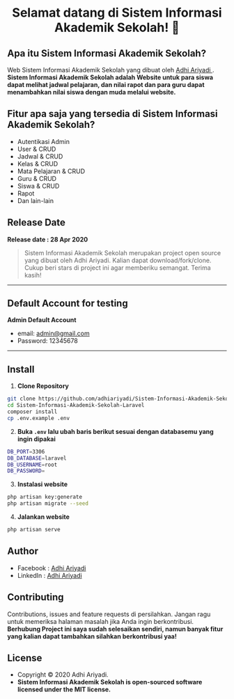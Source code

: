 <h1 align="center">Selamat datang di Sistem Informasi Akademik Sekolah! 👋</h1>

## Apa itu Sistem Informasi Akademik Sekolah?

Web Sistem Informasi Akademik Sekolah yang dibuat oleh <a href="https://github.com/adhiariyadi"> Adhi Ariyadi </a>. **Sistem Informasi Akademik Sekolah adalah Website untuk para siswa dapat melihat jadwal pelajaran, dan nilai rapot dan para guru dapat menambahkan nilai siswa dengan muda melalui website.**

## Fitur apa saja yang tersedia di Sistem Informasi Akademik Sekolah?

- Autentikasi Admin
- User & CRUD
- Jadwal & CRUD
- Kelas & CRUD
- Mata Pelajaran & CRUD
- Guru & CRUD
- Siswa & CRUD
- Rapot
- Dan lain-lain

## Release Date

**Release date : 28 Apr 2020**

> Sistem Informasi Akademik Sekolah merupakan project open source yang dibuat oleh Adhi Ariyadi. Kalian dapat download/fork/clone. Cukup beri stars di project ini agar memberiku semangat. Terima kasih!

---

## Default Account for testing

**Admin Default Account**

- email: admin@gmail.com
- Password: 12345678

---

## Install

1. **Clone Repository**

```bash
git clone https://github.com/adhiariyadi/Sistem-Informasi-Akademik-Sekolah-Laravel.git
cd Sistem-Informasi-Akademik-Sekolah-Laravel
composer install
cp .env.example .env
```

2. **Buka `.env` lalu ubah baris berikut sesuai dengan databasemu yang ingin dipakai**

```bash
DB_PORT=3306
DB_DATABASE=laravel
DB_USERNAME=root
DB_PASSWORD=
```

3. **Instalasi website**

```bash
php artisan key:generate
php artisan migrate --seed
```

4. **Jalankan website**

```bash
php artisan serve
```

## Author

- Facebook : <a href="https://web.facebook.com/profile.php?id=100007787444809"> Adhi Ariyadi</a>
- LinkedIn : <a href="https://www.linkedin.com/in/adhi-ariyadi-62164a1a0/"> Adhi Ariyadi</a>

## Contributing

Contributions, issues and feature requests di persilahkan.
Jangan ragu untuk memeriksa halaman masalah jika Anda ingin berkontribusi. **Berhubung Project ini saya sudah selesaikan sendiri, namun banyak fitur yang kalian dapat tambahkan silahkan berkontribusi yaa!**

## License

- Copyright © 2020 Adhi Ariyadi.
- **Sistem Informasi Akademik Sekolah is open-sourced software licensed under the MIT license.**
